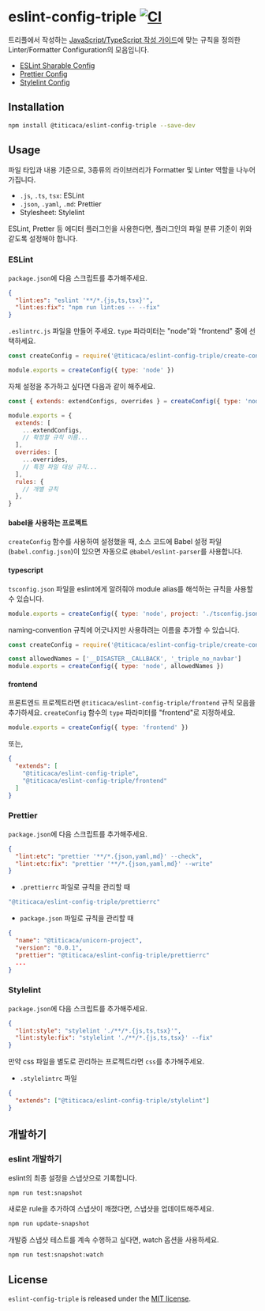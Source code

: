 # eslint-config-triple [![CI][ci-image]][ci-url]

[ci-image]: https://github.com/titicacadev/eslint-config-triple/actions/workflows/ci.yaml/badge.svg?branch=main
[ci-url]: https://github.com/titicacadev/eslint-config-triple/actions/workflows/ci.yaml

트리플에서 작성하는 [JavaScript/TypeScript 작성 가이드](STYLE_GUIDE.md)에 맞는
규칙을 정의한 Linter/Formatter Configuration의 모음입니다.

- [ESLint Sharable Config](https://eslint.org/docs/developer-guide/shareable-configs)
- [Prettier Config](https://prettier.io/docs/en/configuration.html)
- [Stylelint Config](https://stylelint.io/user-guide/configure/)

## Installation

```bash
npm install @titicaca/eslint-config-triple --save-dev
```

## Usage

파일 타입과 내용 기준으로, 3종류의 라이브러리가 Formatter 및 Linter 역할을 나누어
가집니다.

- `.js`, `.ts`, `tsx`: ESLint
- `.json`, `.yaml`, `.md`: Prettier
- Stylesheet: Stylelint

ESLint, Pretter 등 에디터 플러그인을 사용한다면, 플러그인의 파일 분류 기준이 위와
같도록 설정해야 합니다.

### ESLint

`package.json`에 다음 스크립트를 추가해주세요.

```json
{
  "lint:es": "eslint '**/*.{js,ts,tsx}'",
  "lint:es:fix": "npm run lint:es -- --fix"
}
```

`.eslintrc.js` 파일을 만들어 주세요. `type` 파라미터는 "node"와 "frontend" 중에 선택하세요.

```js
const createConfig = require('@titicaca/eslint-config-triple/create-config')

module.exports = createConfig({ type: 'node' })
```

자체 설정을 추가하고 싶다면 다음과 같이 해주세요.

```js
const { extends: extendConfigs, overrides } = createConfig({ type: 'node' })

module.exports = {
  extends: [
    ...extendConfigs,
    // 확장할 규칙 이름...
  ],
  overrides: [
    ...overrides,
    // 특정 파일 대상 규칙...
  ],
  rules: {
    // 개별 규칙
  },
}
```

#### babel을 사용하는 프로젝트

`createConfig` 함수를 사용하여 설정했을 때, 소스 코드에 Babel 설정 파일(`babel.config.json`)이 있으면 자동으로 `@babel/eslint-parser`를 사용합니다.

#### typescript

`tsconfig.json` 파일을 eslint에게 알려줘야 module alias를 해석하는 규칙을 사용할 수 있습니다.

```js
module.exports = createConfig({ type: 'node', project: './tsconfig.json' })
```

naming-convention 규칙에 어긋나지만 사용하려는 이름을 추가할 수 있습니다.

```js
const createConfig = require('@titicaca/eslint-config-triple/create-config')

const allowedNames = ['__DISASTER__CALLBACK', '_triple_no_navbar']
module.exports = createConfig({ type: 'node', allowedNames })
```

#### frontend

프론트엔드 프로젝트라면 `@titicaca/eslint-config-triple/frontend` 규칙 모음을 추가하세요.
`createConfig` 함수의 `type` 파라미터를 "frontend"로 지정하세요.

```js
module.exports = createConfig({ type: 'frontend' })
```

또는,

```json
{
  "extends": [
    "@titicaca/eslint-config-triple",
    "@titicaca/eslint-config-triple/frontend"
  ]
}
```

### Prettier

`package.json`에 다음 스크립트를 추가해주세요.

```json
{
  "lint:etc": "prettier '**/*.{json,yaml,md}' --check",
  "lint:etc:fix": "prettier '**/*.{json,yaml,md}' --write"
}
```

- `.prettierrc` 파일로 규칙을 관리할 때

```js
"@titicaca/eslint-config-triple/prettierrc"
```

- `package.json` 파일로 규칙을 관리할 때

```json
{
  "name": "@titicaca/unicorn-project",
  "version": "0.0.1",
  "prettier": "@titicaca/eslint-config-triple/prettierrc"
  ...
}
```

### Stylelint

`package.json`에 다음 스크립트를 추가해주세요.

```json
{
  "lint:style": "stylelint './**/*.{js,ts,tsx}'",
  "lint:style:fix": "stylelint './**/*.{js,ts,tsx}' --fix"
}
```

만약 css 파일을 별도로 관리하는 프로젝트라면 `css`를 추가해주세요.

- `.stylelintrc` 파일

```json
{
  "extends": ["@titicaca/eslint-config-triple/stylelint"]
}
```

## 개발하기

### eslint 개발하기

eslint의 최종 설정을 스냅샷으로 기록합니다.

```bash
npm run test:snapshot
```

새로운 rule을 추가하여 스냅샷이 깨졌다면, 스냅샷을 업데이트해주세요.

```bash
npm run update-snapshot
```

개발중 스냅샷 테스트를 계속 수행하고 싶다면, watch 옵션을 사용하세요.

```bash
npm run test:snapshot:watch
```

## License

`eslint-config-triple` is released under the [MIT license](LICENSE).
